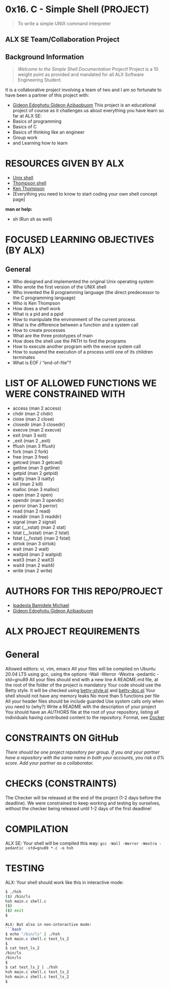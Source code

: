 # 0x16. C - Simple Shell (PROJECT)
> To write a simple UNIX command interpreter
## ALX SE Team/Collaboration Project
## Background Information
> *Welcome to the Simple Shell Documentation Project!*
> Project is a 10 weight point as provided and mandated for all ALX Software Engineering Student.

It is a collaborative project involving a team of two and I am so fortunate to have been a partner of this project with:
- [Gideon Edoghotu Gideon Azibaobuom](https://github.com/giddy11)
This project is an educational project of course as it challenges us about everything you have learn so far at ALX SE:
- Basics of programming
- Basics of C
- Basics of thinking like an engineer
- Group work
- and Learning how to learn

# RESOURCES GIVEN BY ALX
- [Unix shell](https://en.wikipedia.org/wiki/Unix_shell)
- [Thompson shell](https://en.wikipedia.org/wiki/Thompson_shell)
- [Ken Thompson](https://en.wikipedia.org/wiki/Ken_Thompson)
- [Everything you need to know to start coding your own shell concept page]

**man or help:**
- sh (Run sh as well)

# FOCUSED LEARNING OBJECTIVES (BY ALX)
## General
- Who designed and implemented the original Unix operating system
- Who wrote the first version of the UNIX shell
- Who invented the B programming language (the direct predecessor to the C programming language)
- Who is Ken Thompson
- How does a shell work
- What is a pid and a ppid
- How to manipulate the environment of the current process
- What is the difference between a function and a system call
- How to create processes
- What are the three prototypes of main
- How does the shell use the PATH to find the programs
- How to execute another program with the execve system call
- How to suspend the execution of a process until one of its children terminates
- What is EOF / “end-of-file”?

# LIST OF ALLOWED FUNCTIONS WE WERE CONSTRAINED WITH
- access (man 2 access)
- chdir (man 2 chdir)
- close (man 2 close)
- closedir (man 3 closedir)
- execve (man 2 execve)
- exit (man 3 exit)
- _exit (man 2 _exit)
- fflush (man 3 fflush)
- fork (man 2 fork)
- free (man 3 free)
- getcwd (man 3 getcwd)
- getline (man 3 getline)
- getpid (man 2 getpid)
- isatty (man 3 isatty)
- kill (man 2 kill)
- malloc (man 3 malloc)
- open (man 2 open)
- opendir (man 3 opendir)
- perror (man 3 perror)
- read (man 2 read)
- readdir (man 3 readdir)
- signal (man 2 signal)
- stat (__xstat) (man 2 stat)
- lstat (__lxstat) (man 2 lstat)
- fstat (__fxstat) (man 2 fstat)
- strtok (man 3 strtok)
- wait (man 2 wait)
- waitpid (man 2 waitpid)
- wait3 (man 2 wait3)
- wait4 (man 2 wait4)
- write (man 2 write)

# AUTHORS FOR THIS REPO/PROJECT
- [Ipadeola Bamidele Michael](https://github.com/ObamtechNetworks)
- [Gideon Edoghotu Gideon Azibaobuom](https://github.com/giddy11)

# ALX PROJECT REQUIREMENTS
# General
Allowed editors: vi, vim, emacs
All your files will be compiled on Ubuntu 20.04 LTS using gcc, using the options -Wall -Werror -Wextra -pedantic -std=gnu89
All your files should end with a new line
A README.md file, at the root of the folder of the project is mandatory
Your code should use the Betty style. It will be checked using [betty-style.pl](https://github.com/alx-tools/Betty/blob/master/betty-style.pl) and [betty-doc.pl](https://github.com/alx-tools/Betty/blob/master/betty-doc.pl)
Your shell should not have any memory leaks
No more than 5 functions per file
All your header files should be include guarded
Use system calls only when you need to (why?)
Write a README with the description of your project
You should have an *AUTHORS* file at the root of your repository, listing all individuals having contributed content to the repository. 
Format, see [Docker](https://github.com/moby/moby/blob/master/AUTHORS)

# CONSTRAINTS ON GitHub
*There should be one project repository per group. If you and your partner have a repository with the same name in both your accounts, you risk a 0% score. Add your partner as a collaborator.*

# CHECKS (CONSTRAINTS)
The Checker will be released at the end of the project (1-2 days before the deadline).
We were constrained to keep working and testing by ourselves, without the checker being released until 1-2 days of the first deadline!

# COMPILATION
ALX SE: Your shell will be compiled this way:
``gcc -Wall -Werror -Wextra -pedantic -std=gnu89 *.c -o hsh``

# TESTING
ALX: Your shell should work like this in interactive mode:
```bash
$ ./hsh
($) /bin/ls
hsh main.c shell.c
($)
($) exit
$

ALX: But also in non-interactive mode:
```bash
$ echo "/bin/ls" | ./hsh
hsh main.c shell.c test_ls_2
$
$ cat test_ls_2
/bin/ls
/bin/ls
$
$ cat test_ls_2 | ./hsh
hsh main.c shell.c test_ls_2
hsh main.c shell.c test_ls_2
$
